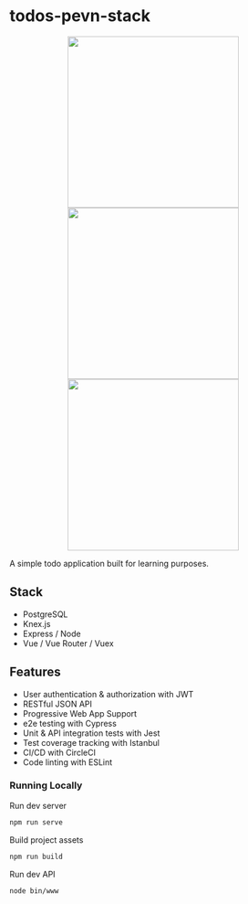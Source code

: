# todos-pevn-stack

<p align="center">
  <img src="https://i.gyazo.com/52ae65b02cbbbd7a04033c4bf4f15444.png" width="300px"/><br>
  <img src="http://mean.io/wp-content/themes/twentysixteen-child/images/express.png" width="300px"/><br>
  <img src="https://i.gyazo.com/f718dd2c78aaae01bc219d14d1888d26.png" width="300px"/><br>
</p>

A simple todo application built for learning purposes.

## Stack
* PostgreSQL
* Knex.js
* Express / Node
* Vue / Vue Router / Vuex

## Features
* User authentication & authorization with JWT
* RESTful JSON API
* Progressive Web App Support
* e2e testing with Cypress
* Unit & API integration tests with Jest
* Test coverage tracking with Istanbul
* CI/CD with CircleCI
* Code linting with ESLint

### Running Locally

Run dev server
```bash
npm run serve
```

Build project assets
```bash
npm run build
```

Run dev API
```bash
node bin/www
```